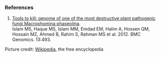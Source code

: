 ### References

1.  [Tools to kill: genome of one of the most destructive plant
    pathogenic fungi Macrophomina
    phaseolina](http://europepmc.org/abstract/MED/22992219).\
    Islam MS, Haque MS, Islam MM, Emdad EM, Halim A, Hossen QM, Hossain
    MZ, Ahmed B, Rahim S, Rahman MS et al. 2012. BMC Genomics. 13:493.

Picture credit:
[Wikipedia](https://commons.wikimedia.org/wiki/File:Macrophomina_phaseolina.jpg),
the free encyclopedia
